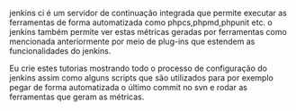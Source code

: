 jenkins ci é um servidor de continuação integrada que permite executar as ferramentas de forma automatizada como phpcs,phpmd,phpunit etc.
o jenkins também permite ver estas métricas geradas por ferramentas como mencionada anteriormente por meio de plug-ins que estendem as funcionalidades do jenkins.

Eu crie estes tutorias mostrando todo o processo de configuração do jenkins assim como alguns scripts que são utilizados para por exemplo pegar de forma automatizada o último commit no svn e rodar as ferramentas que geram as métricas.
